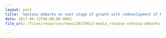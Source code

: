 ```yaml
---
layout: post
title: 'Sentosa embarks on next stage of growth with redevelopment of Merlion Gateway and Imbiah precincts'
date: 2017-06-13T00:00:00.000Z
file_url: /files/resources/news/20170613-media_release-sentosa-embarks-on-next-stage-of-growth-with-redevelopment-of-merlion-gateway-and-imbiah-precincts.pdf

---
```

